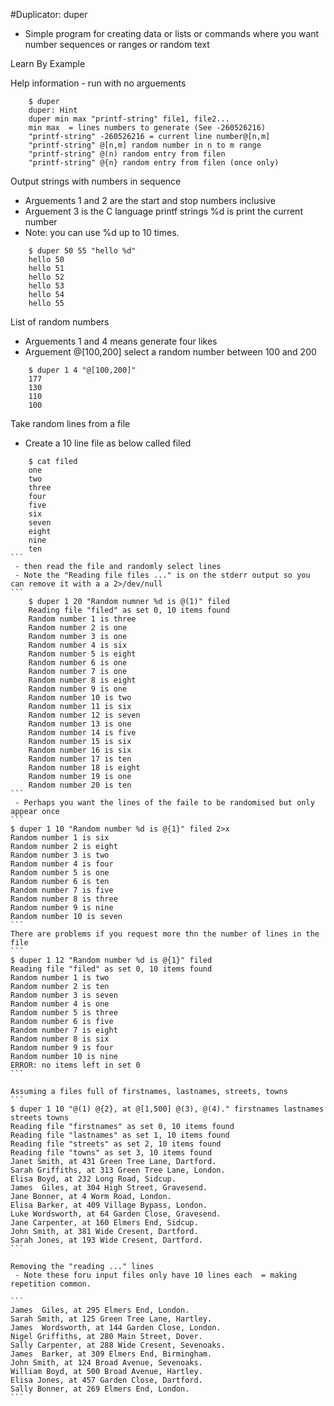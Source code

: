 
#Duplicator: duper
 - Simple program for creating data or lists or commands where you want number sequences or ranges or random text

Learn By Example


Help information - run with no arguements
```
    $ duper
    duper: Hint
    duper min max "printf-string" file1, file2...
    min max  = lines numbers to generate (See -260526216)
    "printf-string" -260526216 = current line number@[n,m]
    "printf-string" @[n,m] random number in n to m range
    "printf-string" @(n) random entry from filen
    "printf-string" @{n} random entry from filen (once only)
```
 
Output strings with numbers in sequence
 - Arguements  1 and 2 are the start and stop numbers inclusive
 - Arguement 3 is the C language printf strings %d is print the current number
 - Note: you can use %d up to 10 times.

```
    $ duper 50 55 "hello %d"
    hello 50
    hello 51
    hello 52
    hello 53
    hello 54
    hello 55
```

List of random numbers
 - Arguements 1 and 4 means generate four likes
 - Arguement @[100,200] select a random number between 100 and 200

```
    $ duper 1 4 "@[100,200]"
    177
    130
    110
    100
```


Take random lines from a file
 - Create a 10 line file as below called filed

````
    $ cat filed
    one
    two
    three
    four
    five
    six
    seven
    eight
    nine
    ten
```
 - then read the file and randomly select lines
 - Note the "Reading file files ..." is on the stderr output so you can remove it with a a 2>/dev/null
```
    $ duper 1 20 "Random numner %d is @(1)" filed
    Reading file "filed" as set 0, 10 items found
    Random number 1 is three
    Random number 2 is one
    Random number 3 is one
    Random number 4 is six
    Random number 5 is eight
    Random number 6 is one
    Random number 7 is one
    Random number 8 is eight
    Random number 9 is one
    Random number 10 is two
    Random number 11 is six
    Random number 12 is seven
    Random number 13 is one
    Random number 14 is five
    Random number 15 is six
    Random number 16 is six
    Random number 17 is ten
    Random number 18 is eight
    Random number 19 is one
    Random number 20 is ten
```
 - Perhaps you want the lines of the faile to be randomised but only appear once
```
$ duper 1 10 "Random number %d is @{1}" filed 2>x
Random number 1 is six
Random number 2 is eight
Random number 3 is two
Random number 4 is four
Random number 5 is one
Random number 6 is ten
Random number 7 is five
Random number 8 is three
Random number 9 is nine
Random number 10 is seven
```
There are problems if you request more thn the number of lines in the file
```
$ duper 1 12 "Random number %d is @{1}" filed    
Reading file "filed" as set 0, 10 items found
Random number 1 is two
Random number 2 is ten
Random number 3 is seven
Random number 4 is one
Random number 5 is three
Random number 6 is five
Random number 7 is eight
Random number 8 is six
Random number 9 is four
Random number 10 is nine
ERROR: no items left in set 0
```

Assuming a files full of firstnames, lastnames, streets, towns
```
$ duper 1 10 "@(1) @{2}, at @[1,500] @(3), @(4)." firstnames lastnames streets towns   
Reading file "firstnames" as set 0, 10 items found
Reading file "lastnames" as set 1, 10 items found
Reading file "streets" as set 2, 10 items found
Reading file "towns" as set 3, 10 items found
Janet Smith, at 431 Green Tree Lane, Dartford.
Sarah Griffiths, at 313 Green Tree Lane, London.
Elisa Boyd, at 232 Long Road, Sidcup.
James  Giles, at 304 High Street, Gravesend.
Jane Bonner, at 4 Worm Road, London.
Elisa Barker, at 409 Village Bypass, London.
Luke Wordsworth, at 64 Garden Close, Gravesend.
Jane Carpenter, at 160 Elmers End, Sidcup.
John Smith, at 381 Wide Cresent, Dartford.
Sarah Jones, at 193 Wide Cresent, Dartford.
```

Removing the "reading ..." lines
 - Note these foru input files only have 10 lines each  = making repetition common.

```
James  Giles, at 295 Elmers End, London.
Sarah Smith, at 125 Green Tree Lane, Hartley.
James  Wordsworth, at 144 Garden Close, London.
Nigel Griffiths, at 280 Main Street, Dover.
Sally Carpenter, at 288 Wide Cresent, Sevenoaks.
James  Barker, at 309 Elmers End, Birmingham.
John Smith, at 124 Broad Avenue, Sevenoaks.
William Boyd, at 500 Broad Avenue, Hartley.
Elisa Jones, at 457 Garden Close, Dartford.
Sally Bonner, at 269 Elmers End, London.
```
